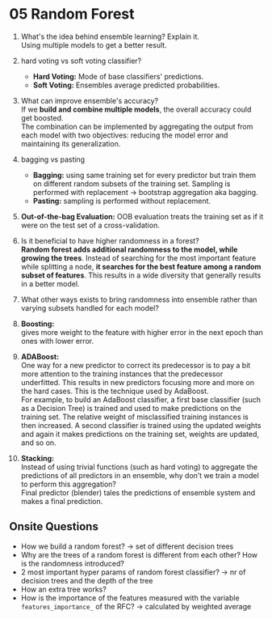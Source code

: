 # 05 Random Forest

1. What's the idea behind ensemble learning? Explain it. <br> Using multiple models to get a better result.

2. hard voting vs soft voting classifier? <br>
    - **Hard Voting:** Mode of base classifiers' predictions.
    - **Soft Voting:** Ensembles average predicted probabilities.


3. What can improve ensemble's accuracy? <br> If we **build and combine multiple models**, the overall accuracy could get boosted. <br> The combination can be implemented by aggregating the output from each model with two objectives: reducing the model error and maintaining its generalization.


4. bagging vs pasting <br>
    - **Bagging:** using same training set for every predictor but train them on different random subsets of the training set. Sampling is performed with replacement -> bootstrap aggregation aka bagging.
    - **Pasting:** sampling is performed without replacement.


5. **Out-of-the-bag Evaluation:** OOB evaluation treats the training set as if it were on the test set of a cross-validation.


6. Is it beneficial to have higher randomness in a forest? <br> **Random forest adds additional randomness to the model, while growing the trees**. Instead of searching for the most important feature while splitting a node, **it searches for the best feature among a random subset of features**. This results in a wide diversity that generally results in a better model.


7. What other ways exists to bring randomness into ensemble rather than varying subsets handled for each model? <br> 


8. **Boosting:** <br> gives more weight to the feature with higher error in the next epoch than ones with lower error.


9. **ADABoost:** <br> One way for a new predictor to correct its predecessor is to pay a bit more attention to the training instances that the predecessor underfitted. This results in new predictors focusing more and more on the hard cases. This is the technique used by AdaBoost. <br>
For example, to build an AdaBoost classifier, a first base classifier (such as a Decision Tree) is trained and used to make predictions on the training set. The relative weight of misclassified training instances is then increased. A second classifier is trained using the updated weights and again it makes predictions on the training set, weights are updated, and so on.


10. **Stacking:** <br> Instead of using trivial functions (such as hard voting) to aggregate the predictions of all predictors in an ensemble, why don’t we train a model to perform this aggregation? <br> Final predictor (blender) tales the predictions of ensemble system and makes a final prediction.

## Onsite Questions
- How we build a random forest? -> set of different decision trees
- Why are the trees of a random forest is different from each other? How is the randomness introduced?
- 2 most important hyper params of random forest classifier? -> nr of decision trees and the depth of the tree
- How an extra tree works?
- How is the importance of the features measured with the variable `features_importance_` of the RFC? -> calculated by weighted average
